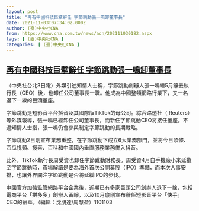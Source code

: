 ```yaml
---
layout: post
title: "再有中國科技巨擘辭任 字節跳動張一鳴卸董事長"
date: 2021-11-03T07:34:02.000Z
author: (臺)中央社CNA
from: https://www.cna.com.tw/news/acn/202111030182.aspx
tags: [ (臺)中央社CNA ]
categories: [ (臺)中央社CNA ]
---
```

<!--1635924842000-->
[再有中國科技巨擘辭任 字節跳動張一鳴卸董事長](https://www.cna.com.tw/news/acn/202111030182.aspx)
------

<div>
<div></div><div><p>（中央社台北3日電）外媒引述知情人士稱，字節跳動創辦人張一鳴繼5月辭去執行長（CEO）後，也卸任公司董事長一職。他成為中國整頓網路行業下，又一名退下一線的巨頭董座。</p><p>字節跳動是短影音平台抖音及其國際版TikTok的母公司。綜合路透社（ Reuters）等外媒報導，張一鳴已經卸任公司董事長，而新任字節跳動CEO將接任董座。不過知情人士指，張一鳴仍會參與制定字節跳動的長期戰略。</p><p>字節跳動2日剛宣布業務重整，在字節跳動下成立6大業務部門，並將今日頭條、西瓜視頻、搜索、百科和中國國內垂直服務業務併入抖音。</p><p>此外，TikTok執行長周受資也卸任字節跳動財務長。周受資4月自手機廠小米延攬至字節跳動時，市場解讀是要為海外首次公開募股（IPO）準備，而本次人事安排，也讓外界關注字節跳動是否將延緩IPO的步伐。</p><p>中國官方加強監管網路平台企業後，近期已有多家巨頭公司創辦人退下一線，包括電商平台「拼多多」創辦人黃崢，以及10月底剛宣布辭任短影音平台「快手」CEO的宿華。（編輯：沈朋達/周慧盈）1101103</p></div>
</div>
